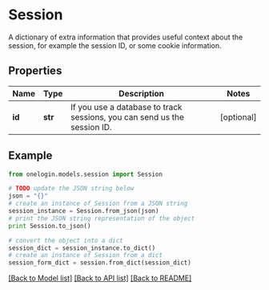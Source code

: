 # Session

A dictionary of extra information that provides useful context about the session, for example the session ID, or some cookie information.

## Properties
Name | Type | Description | Notes
------------ | ------------- | ------------- | -------------
**id** | **str** | If you use a database to track sessions, you can send us the session ID. | [optional] 

## Example

```python
from onelogin.models.session import Session

# TODO update the JSON string below
json = "{}"
# create an instance of Session from a JSON string
session_instance = Session.from_json(json)
# print the JSON string representation of the object
print Session.to_json()

# convert the object into a dict
session_dict = session_instance.to_dict()
# create an instance of Session from a dict
session_form_dict = session.from_dict(session_dict)
```
[[Back to Model list]](../README.md#documentation-for-models) [[Back to API list]](../README.md#documentation-for-api-endpoints) [[Back to README]](../README.md)


